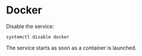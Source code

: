 # Docker

Disable the service:  

`systemctl disable docker`

The service starts as soon as a container is launched.
